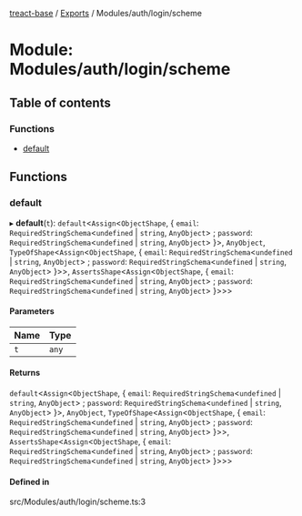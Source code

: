 [treact-base](../README.md) / [Exports](../modules.md) / Modules/auth/login/scheme

# Module: Modules/auth/login/scheme

## Table of contents

### Functions

- [default](Modules_auth_login_scheme.md#default)

## Functions

### default

▸ **default**(`t`): `default`<`Assign`<`ObjectShape`, { `email`: `RequiredStringSchema`<`undefined` \| `string`, `AnyObject`\> ; `password`: `RequiredStringSchema`<`undefined` \| `string`, `AnyObject`\>  }\>, `AnyObject`, `TypeOfShape`<`Assign`<`ObjectShape`, { `email`: `RequiredStringSchema`<`undefined` \| `string`, `AnyObject`\> ; `password`: `RequiredStringSchema`<`undefined` \| `string`, `AnyObject`\>  }\>\>, `AssertsShape`<`Assign`<`ObjectShape`, { `email`: `RequiredStringSchema`<`undefined` \| `string`, `AnyObject`\> ; `password`: `RequiredStringSchema`<`undefined` \| `string`, `AnyObject`\>  }\>\>\>

#### Parameters

| Name | Type |
| :------ | :------ |
| `t` | `any` |

#### Returns

`default`<`Assign`<`ObjectShape`, { `email`: `RequiredStringSchema`<`undefined` \| `string`, `AnyObject`\> ; `password`: `RequiredStringSchema`<`undefined` \| `string`, `AnyObject`\>  }\>, `AnyObject`, `TypeOfShape`<`Assign`<`ObjectShape`, { `email`: `RequiredStringSchema`<`undefined` \| `string`, `AnyObject`\> ; `password`: `RequiredStringSchema`<`undefined` \| `string`, `AnyObject`\>  }\>\>, `AssertsShape`<`Assign`<`ObjectShape`, { `email`: `RequiredStringSchema`<`undefined` \| `string`, `AnyObject`\> ; `password`: `RequiredStringSchema`<`undefined` \| `string`, `AnyObject`\>  }\>\>\>

#### Defined in

src/Modules/auth/login/scheme.ts:3
